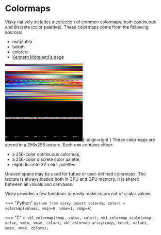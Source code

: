 # Colormaps

Visky natively includes a collection of common colormaps, both continuous and discrete (color palettes). These colormaps come from the following sources:

* matplotlib
* bokeh
* colorcet
* [Kenneth Moreland's page](https://www.kennethmoreland.com/color-advice/)

![Colormap texture](../images/color_texture.png){: align=right }
These colormaps are stored in a 256x256 texture. Each row contains either:

* a 256-color continuous colormap,
* a 256-color discrete color palette,
* eight discrete 32-color palettes.

Unused space may be used for future or user-defined colormaps. The texture is always loaded both in CPU and GPU memory. It is shared between all visuals and canvases.

Visky provides a few functions to easily make colors out of scalar values:

=== "Python"
    ```python
    from visky import colormap
    colors = colormap(values, vmin=0, vmax=1, cmap=X)
    ```

=== "C"
    ```c
    vkl_colormap(cmap, value, color);
    vkl_colormap_scale(cmap, value, vmin, vmax, color);
    vkl_colormap_array(cmap, count, values, vmin, vmax, colors);
    ```

<!-- The list of colormaps is generated in a mkdocs hook from utils/export_colormap.py -->
